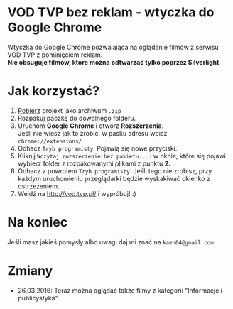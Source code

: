 # VOD TVP bez reklam - wtyczka do Google Chrome
Wtyczka do Google Chrome pozwalająca na oglądanie filmów z serwisu VOD TVP z pominięciem reklam.  
__Nie obsuguje filmów, które można odtwarzać tylko poprzez Silverlight__  
# Jak korzystać?
1. [Pobierz](https://github.com/kejn/VOD-TVP-bez-reklam-wtyczka-Google-Chrome-/archive/master.zip) projekt jako archiwum `.zip`
2. Rozpakuj paczkę do dowolnego folderu.
3. Uruchom __Google Chrome__ i otwórz __Rozszerzenia__.  
   Jeśli nie wiesz jak to zrobić, w pasku adresu wpisz
`chrome://extensions/`
4. Odhacz `Tryb programisty`. Pojawią się nowe przyciski.
5. Kliknij `Wczytaj rozszerzenie bez pakietu...` i w oknie, które się pojawi wybierz folder z rozpakowanymi plikami z punktu __2.__
6. Odhacz z powrotem `Tryb programisty`. Jeśli tego nie zrobisz, przy każdym uruchomieniu przeglądarki będzie wyskakiwać okienko z ostrzeżeniem.
7. Wejdź na <http://vod.tvp.pl/> i wypróbuj! :)  
  
# Na koniec
Jeśli masz jakieś pomysły albo uwagi daj mi znać na `kaen04@gmail.com` 

# Zmiany
* 26.03.2016: Teraz można oglądać także filmy z kategorii "Informacje i publicystyka"
